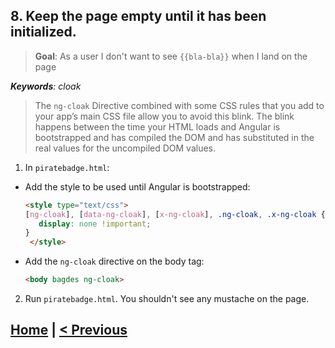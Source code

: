 ## 8. Keep the page empty until it has been initialized.
> **Goal**: As a user I don't want to see `{{bla-bla}}` when I land on the page

_**Keywords**: cloak_

>The `ng-cloak` Directive combined with some CSS rules that you add to your app’s main CSS file allow you to avoid this blink. The blink happens between the time your HTML loads and Angular is bootstrapped and has compiled the DOM and has substituted in the real values for the uncompiled DOM values.

1. In `piratebadge.html`:
 - Add the style to be used until Angular is bootstrapped:
  
    ```HTML
    <style type="text/css">
    [ng-cloak], [data-ng-cloak], [x-ng-cloak], .ng-cloak, .x-ng-cloak {
       display: none !important;
    }
     </style>
    ```
 - Add the `ng-cloak` directive on the body tag:
 
    ```HTML
    <body bagdes ng-cloak>
    ```

2. Run `piratebadge.html`. You shouldn't see any mustache on the page.

## [Home](../README.md) | [< Previous](step-8.md)
